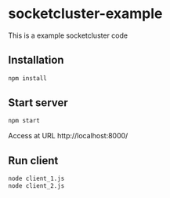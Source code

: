 # socketcluster-example
This is a example socketcluster code

## Installation
```bash
npm install
```

## Start server

```bash
npm start
```

Access at URL http://localhost:8000/

## Run client
```bash
node client_1.js
node client_2.js
```
